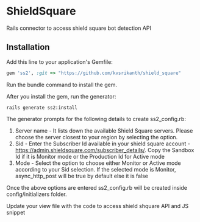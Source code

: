 # ShieldSquare

Rails connector to access shield square bot detection API

## Installation

Add this line to your application's Gemfile:

```ruby
gem 'ss2', :git => "https://github.com/kvsrikanth/shield_square"
```
Run the bundle command to install the gem.

After you install the gem, run the generator:

``` 
rails generate ss2:install
```

The generator prompts for the following details to create ss2_config.rb:
1. Server name - It lists down the available Shield Square servers. Please choose the server closest to your region by selecting the option.
2. Sid - Enter the Subscriber Id available in your shield square account - https://admin.shieldsquare.com/subscriber_details/. Copy the Sandbox Id if it is Monitor mode or the Production Id for Active mode
3. Mode - Select the option to choose either Monitor or Active mode according to your Sid selection. If the selected mode is Monitor, async_http_post will be true by default else it is false

Once the above options are entered ss2_config.rb will be created inside config/initializers folder.

Update your view file with the code to access shield shquare API and JS snippet
